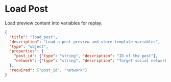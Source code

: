 # Load Post
Load preview content into variables for replay.

```json
{
  "title": "load_post",
  "description": "Load a post preview and store template variables",
  "type": "object",
  "properties": {
    "post_id": {"type": "string", "description": "ID of the post"},
    "network": {"type": "string", "description": "Target social network"}
  },
  "required": ["post_id", "network"]
}
```
